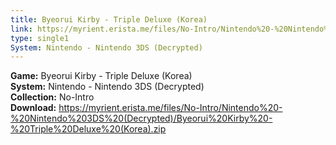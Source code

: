 ```yaml
---
title: Byeorui Kirby - Triple Deluxe (Korea)
link: https://myrient.erista.me/files/No-Intro/Nintendo%20-%20Nintendo%203DS%20(Decrypted)/Byeorui%20Kirby%20-%20Triple%20Deluxe%20(Korea).zip
type: single1
System: Nintendo - Nintendo 3DS (Decrypted)
---
```

<b>Game:</b> Byeorui Kirby - Triple Deluxe (Korea)<br>
<b>System:</b> Nintendo - Nintendo 3DS (Decrypted)<br>
<b>Collection:</b> No-Intro<br>
<b>Download:</b> https://myrient.erista.me/files/No-Intro/Nintendo%20-%20Nintendo%203DS%20(Decrypted)/Byeorui%20Kirby%20-%20Triple%20Deluxe%20(Korea).zip